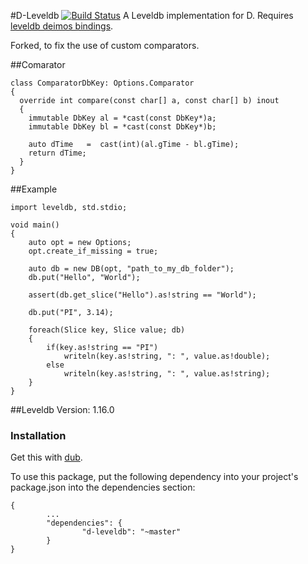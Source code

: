 #D-Leveldb [![Build Status](https://travis-ci.org/bheads/d-leveldb.svg)](https://travis-ci.org/bheads/d-leveldb)
A Leveldb implementation for D.  Requires [leveldb deimos bindings](https://github.com/bheads/leveldb/).

Forked, to fix the use of custom comparators.

##Comarator
```
class ComparatorDbKey: Options.Comparator
{
  override int compare(const char[] a, const char[] b) inout
  {
    immutable DbKey al = *cast(const DbKey*)a;
    immutable DbKey bl = *cast(const DbKey*)b;

    auto dTime   =  cast(int)(al.gTime - bl.gTime);
    return dTime;
  }
}

```

##Example
```
import leveldb, std.stdio;

void main()
{
    auto opt = new Options;
    opt.create_if_missing = true;

    auto db = new DB(opt, "path_to_my_db_folder");
    db.put("Hello", "World");

    assert(db.get_slice("Hello").as!string == "World");

    db.put("PI", 3.14);

    foreach(Slice key, Slice value; db)
    {
        if(key.as!string == "PI")
            writeln(key.as!string, ": ", value.as!double);
        else
            writeln(key.as!string, ": ", value.as!string);
    }
}
```

##Leveldb Version: 1.16.0

### Installation
Get this with [dub](http://code.dlang.org/packages/d-leveldb).

To use this package, put the following dependency into your project's package.json into the dependencies section:
```
{
        ...
        "dependencies": {
                "d-leveldb": "~master"
        }
}
```
